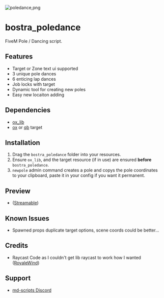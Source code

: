 ![poledance,png](https://github.com/B0STRA/bostra_poledance/assets/119994243/76e5d08d-5d5d-4903-8bcf-8392f508eebe)
# bostra_poledance

FiveM Pole / Dancing script.

## Features
- Target or Zone text ui supported
- 3 unique pole dances
- 6 enticing lap dances
- Job locks with target
- Dynamic tool for creating new poles
- Easy new locaiton adding


## Dependencies
- [ox_lib](https://github.com/overextended/ox_lib)
- [ox](https://github.com/overextended/ox_target) or [qb](https://github.com/qbcore-framework/qb-target) target

## Installation
1. Drag the `bostra_poledance` folder into your resources.
2. Ensure `ox_lib`, and the target resource (if in use) are ensured **before** `bostra_poledance`.
3. `newpole` admin command creates a pole and copys the pole coordinates to your clipboard, paste it in your config if you want it permanent.

## Preview
- ([Streamable](https://streamable.com/fphors))

## Known Issues
- Spawned props duplicate target options, scene coords could be better...

## Credits
- Raycast Code as I couldn't get lib raycast to work how I wanted ([RoyaleWind](https://github.com/RoyaleWind/RW_DRAW))

## Support
- [md-scripts Discord](https://discord.gg/RVx8nVwcEG)
